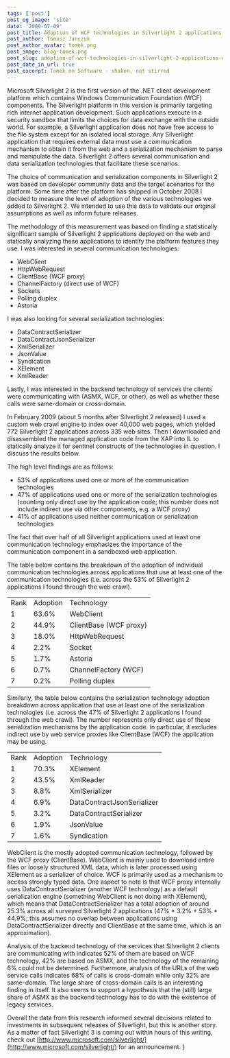 ```yaml
---
tags: ['post']
post_og_image: 'site'
date: '2009-07-09'  
post_title: Adoption of WCF technologies in Silverlight 2 applications on the web
post_author: Tomasz Janczuk
post_author_avatar: tomek.png
post_image: blog-tomek.png
post_slug: adoption-of-wcf-technologies-in-silverlight-2-applications-on-the-web
post_date_in_url: true
post_excerpt: Tomek on Software - shaken, not stirred
---
```





Microsoft Silverlight 2 is the first version of the .NET client development platform which contains Windows Communication Foundation (WCF) components. The Silverlight platform in this version is primarily targeting rich internet application development. Such applications execute in a security sandbox that limits the choices for data exchange with the outside world. For example, a Silverlight application does not have free access to the file system except for an isolated local storage. Any Silverlight application that requires external data must use a communication mechanism to obtain it from the web and a serialization mechanism to parse and manipulate the data. Silverlight 2 offers several communication and data serialization technologies that facilitate these scenarios.   

The choice of communication and serialization components in Silverlight 2 was based on developer community data and the target scenarios for the platform. Some time after the platform has shipped in October 2008 I decided to measure the level of adoption of the various technologies we added to Silverlight 2. We intended to use this data to validate our original assumptions as well as inform future releases.   

The methodology of this measurement was based on finding a statistically significant sample of Silverlight 2 applications deployed on the web and statically analyzing these applications to identify the platform features they use. I was interested in several communication technologies:  

* WebClient  
* HttpWebRequest  
* ClientBase (WCF proxy)  
* ChannelFactory (direct use of WCF)  
* Sockets  
* Polling duplex  
* Astoria  
  

I was also looking for several serialization technologies:  

* DataContractSerializer  
* DataContractJsonSerializer  
* XmlSerializer  
* JsonValue  
* Syndication  
* XElement  
* XmlReader  
  

Lastly, I was interested in the backend technology of services the clients were communicating with (ASMX, WCF, or other), as well as whether these calls were same-domain or cross-domain.   

In February 2009 (about 5 months after Silverlight 2 released) I used a custom web crawl engine to index over 40,000 web pages, which yielded 772 Silverlight 2 applications across 335 web sites. Then I downloaded and disassembled the managed application code from the XAP into IL to statically analyze it for sentinel constructs of the technologies in question. I discuss the results below.   

The high level findings are as follows:  

* 53% of applications used one or more of the communication technologies  
* 47% of applications used one or more of the serialization technologies (counting only direct use by the application code; this number does not include indirect use via other components, e.g. a WCF proxy)  
* 41% of applications used neither communication or serialization technologies  
  

The fact that over half of all Silverlight applications used at least one communication technology emphasizes the importance of the communication component in a sandboxed web application.   

The table below contains the breakdown of the adoption of individual communication technologies across applications that use at least one of the communication technologies (i.e. across the 53% of Silverlight 2 applications I found through the web crawl).   
<table>     <tr>       <td>Rank</td>        <td>Adoption</td>        <td>Technology</td>     </tr>      <tr>       <td>1</td>        <td>63.6%</td>        <td>WebClient</td>     </tr>      <tr>       <td>2</td>        <td>44.9%</td>        <td>ClientBase (WCF proxy)</td>     </tr>      <tr>       <td>3</td>        <td>18.0%</td>        <td>HttpWebRequest</td>     </tr>      <tr>       <td>4</td>        <td>2.2%</td>        <td>Socket</td>     </tr>      <tr>       <td>5</td>        <td>1.7%</td>        <td>Astoria</td>     </tr>      <tr>       <td>6</td>        <td>0.7%</td>        <td>ChannelFactory (WCF)</td>     </tr>      <tr>       <td>7</td>        <td>0.2%</td>        <td>Polling duplex</td>     </tr>   </table>
  

Similarly, the table below contains the serialization technology adoption breakdown across application that use at least one of the serialization technologies (i.e. across the 47% of Silverlight 2 applications I found through the web crawl). The number represents only direct use of these serialization mechanisms by the application code. In particular, it excludes indirect use by web service proxies like ClientBase (WCF) the application may be using.   
<table>     <tr>       <td>Rank</td>        <td>Adoption</td>        <td>Technology</td>     </tr>      <tr>       <td>1</td>        <td>70.3%</td>        <td>XElement</td>     </tr>      <tr>       <td>2</td>        <td>43.5%</td>        <td>XmlReader</td>     </tr>      <tr>       <td>3</td>        <td>8.8%</td>        <td>XmlSerializer</td>     </tr>      <tr>       <td>4</td>        <td>6.9%</td>        <td>DataContractJsonSerializer</td>     </tr>      <tr>       <td>5</td>        <td>3.2%</td>        <td>DataContractSerializer</td>     </tr>      <tr>       <td>6</td>        <td>1.9%</td>        <td>JsonValue</td>     </tr>      <tr>       <td>7</td>        <td>1.6%</td>        <td>Syndication</td>     </tr>   </table>
  

WebClient is the mostly adopted communication technology, followed by the WCF proxy (ClientBase). WebClient is mainly used to download entire files or loosely structured XML data, which is later processed using XElement as a serializer of choice. WCF is primarily used as a mechanism to access strongly typed data. One aspect to note is that WCF proxy internally uses DataContractSerializer (another WCF technology) as a default serialization engine (something WebClient is not doing with XElement), which means that DataContractSerializer has a total adoption of around 25.3% across all surveyed Silverlight 2 applications (47% * 3.2% + 53% * 44.9%; this assumes no overlap between applications using DataContractSerializer directly and ClientBase at the same time, which is an approximation).   

Analysis of the backend technology of the services that Silverlight 2 clients are communicating with indicates 52% of them are based on WCF technology, 42% are based on ASMX, and the technology of the remaining 6% could not be determined. Furthermore, analysis of the URLs of the web service calls indicates 68% of calls is cross-domain while only 32% are same-domain. The large share of cross-domain calls is an interesting finding in itself. It also seems to support a hypothesis that the (still) large share of ASMX as the backend technology has to do with the existence of legacy services.  

Overall the data from this research informed several decisions related to investments in subsequent releases of Silverlight, but this is another story. As a matter of fact Silverlight 3 is coming out within hours of this writing, check out [http://www.microsoft.com/silverlight/](http://www.microsoft.com/silverlight/) for an announcement.   }